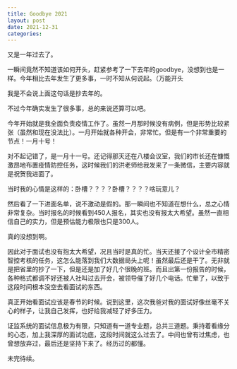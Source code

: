 ```yaml
---
title: Goodbye 2021
layout: post
date: 2021-12-31
categories: 
---
```


又是一年过去了。

一瞬间竟然不知道该如何开头，赶紧参考了一下去年的goodbye，没想到也是一样。今年相比去年发生了更多事，一时不知从何说起。（万能开头

我是不会说上面这句话是抄去年的。

不过今年确实发生了很多事，总的来说还算可以吧。

今年开始就是我全面负责疫情工作了。虽然一月那时候没有病例，但是形势比较紧张（虽然和现在没法比）。一月开始就各种开会，非常忙。但是有一个非常重要的节点！一月十号！

对不起记错了，是一月十一号。还记得那天还在八楼会议室，我们的市长还在慷慨激昂地布置疫情防控任务，这时候我们的洪老师给我发来了一条微信，主要内容就是祝贺我进面了。

当时我的心情是这样的：卧槽？？？？卧槽？？？？啥玩意儿？

然后看了一下进面名单，说不激动是假的。那一瞬间也不知道在想什么，总之心情非常复杂。当时报名的时候看到450人报名，其实也没有报太大希望。虽然一直相信自己的实力，但是预估能力极限也只是300人。

真的没想到啊。

因此对于面试也没有抱太大希望，况且当时是真的忙。当天还接了个设计全市精密智控考核的任务，这怎么能落到我们大数据局头上呢！虽然最后还是干了。无非就是把省里的抄了一下，但是还是加了好几个很晚的班。而且出第一份报告的时候，各种格式都调不好还被人社叫过去开会，被领导催了好几个电话。忙晕了，以致于这段时间根本没空去看面试的东西。





真正开始看面试应该是春节的时候。说到这里，这次我爸对我的面试好像丝毫不关心的样子，让我自己发挥，也好给我减轻了好多压力。

证监系统的面试信息极为有限，只知道有一道专业题，总共三道题。秉持着看缘分的心态，加上我深厚的面试功底，这段时间就这么过去了。中间也曾有过焦虑，也曾想放弃过，最后还是坚持下来了。经历过的都懂。



未完待续。
